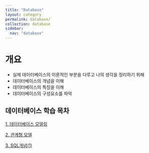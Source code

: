 ```yaml
---
title: "Database"
layout: category
permalink: database/
collection: database
sidebar:
  nav: "database"
---
```


# 개요
- 실제 데이터베이스의 이론적인 부분을 다루고 나의 생각을 정리하기 위해
- 데이터베이스의 개념을 이해
- 데이터베이스의 특징을 이해
- 데이터베이스의 구성요소를 파악

## 데이터베이스 학습 목차
[1. 데이터베이스 모델링](/database/01_Introduction)

[2. 관계형 모델](/database/02_ERdiagram)

[3. SQL개념(1)](/database/03_SQL1)